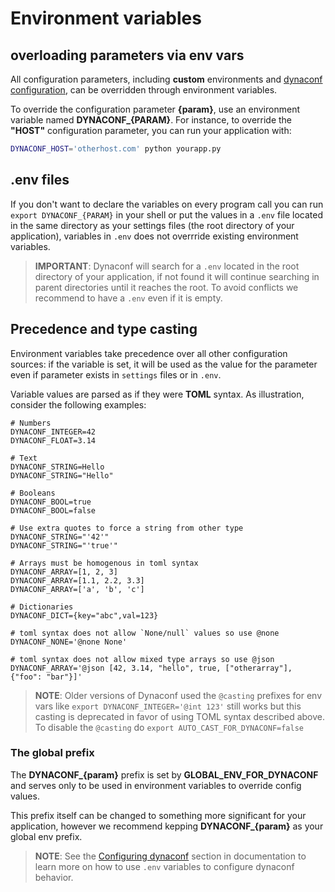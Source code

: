 # Environment variables

## overloading parameters via env vars

All configuration parameters, including **custom** environments and [dynaconf configuration](configuration.html), can be overridden through environment variables.

To override the configuration parameter **{param}**, use an environment variable named **DYNACONF_{PARAM}**. For instance, to override the **"HOST"** configuration parameter, you can run your application with:

```bash
DYNACONF_HOST='otherhost.com' python yourapp.py
```

## .env files

If you don't want to declare the variables on every program call you can run `export DYNACONF_{PARAM}` in your shell or put the values in a `.env` file located in the same directory as your settings files (the root directory of your application), variables in `.env` does not overrride existing environment variables.

> **IMPORTANT**: Dynaconf will search for a `.env` located in the root directory of your application, if not found it will continue searching in parent directories until it reaches the root. To avoid conflicts we recommend to have a `.env` even if it is empty.

## Precedence and type casting

Environment variables take precedence over all other configuration sources: if the variable is set, it will be used as the value for the parameter even if parameter exists in `settings` files or in `.env`.

Variable values are parsed as if they were **TOML** syntax. As illustration, consider the following examples:

```
# Numbers
DYNACONF_INTEGER=42
DYNACONF_FLOAT=3.14

# Text
DYNACONF_STRING=Hello
DYNACONF_STRING="Hello"

# Booleans
DYNACONF_BOOL=true
DYNACONF_BOOL=false

# Use extra quotes to force a string from other type
DYNACONF_STRING="'42'"
DYNACONF_STRING="'true'"

# Arrays must be homogenous in toml syntax
DYNACONF_ARRAY=[1, 2, 3]
DYNACONF_ARRAY=[1.1, 2.2, 3.3]
DYNACONF_ARRAY=['a', 'b', 'c']

# Dictionaries
DYNACONF_DICT={key="abc",val=123}

# toml syntax does not allow `None/null` values so use @none
DYNACONF_NONE='@none None'

# toml syntax does not allow mixed type arrays so use @json
DYNACONF_ARRAY='@json [42, 3.14, "hello", true, ["otherarray"], {"foo": "bar"}]'
```

> **NOTE**: Older versions of Dynaconf used the `@casting` prefixes for env vars like `export DYNACONF_INTEGER='@int 123'` still works but this casting is deprecated in favor of using TOML syntax described above. To disable the `@casting` do `export AUTO_CAST_FOR_DYNACONF=false`

### The global prefix

The **DYNACONF_{param}** prefix is set by **GLOBAL_ENV_FOR_DYNACONF** and serves only to be used in environment variables to override config values.

This prefix itself can be changed to something more significant for your application, however we recommend kepping **DYNACONF_{param}** as your global env prefix.

> **NOTE**: See the [Configuring dynaconf](configuration.html) section in documentation to learn more on how to use `.env` variables to configure dynaconf behavior.
